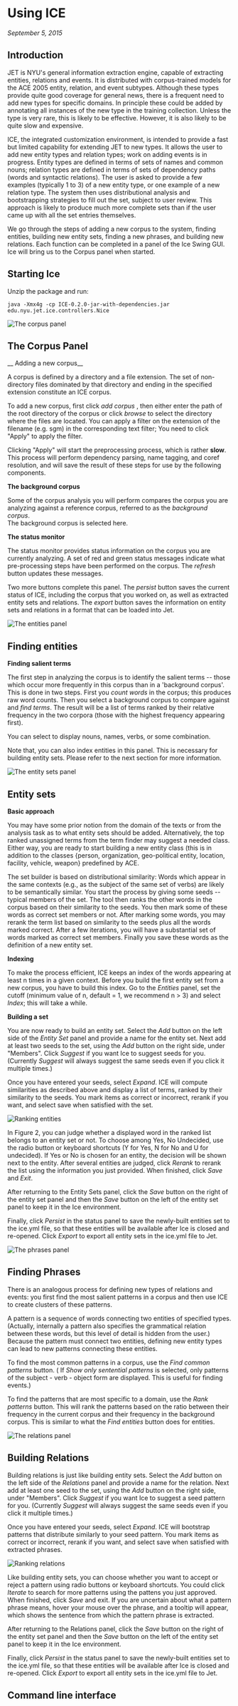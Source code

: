 # Using ICE

*September 5, 2015*

## Introduction

JET is NYU's general information extraction engine, capable of extracting entities, relations and events.  It is distributed with
corpus-trained models for the ACE 2005 entity, relation, and event subtypes.  Although these types provide quite good
coverage for general news, there is a frequent need to add new types for specific domains.  In principle these could be
added by annotating all instances of the new type in the training collection.  Unless the type is very rare, this is
likely to be effective.  However, it is also likely to be quite slow and expensive.

ICE, the integrated customization environment, is intended to provide a fast but limited capability for extending JET to
new types.  It allows the user to add new entity types and relation types;  work on adding events is in progress.
Entity types are defined in terms of sets of names and common nouns; relation types are defined in terms of sets of
dependency paths (words and syntactic relations).  The user is asked to provide a few examples (typically 1 to 3) of a
new entity type, or one example of a new relation type.  The system then uses distributional analysis and bootstrapping
strategies to fill out the set, subject to user review. This approach is likely to produce much more complete sets than
if the user came up with all the set entries themselves.

We go through the steps of adding a new corpus to the system, finding entities, building new entity sets, finding a new
phrases, and building new relations. Each function can be completed in a panel of the Ice Swing GUI. Ice will bring us
to the Corpus panel when started.

## Starting Ice

Unzip the package and run:

    java -Xmx4g -cp ICE-0.2.0-jar-with-dependencies.jar edu.nyu.jet.ice.controllers.Nice

![The corpus panel](ice1.png)

## The Corpus Panel

__ Adding a new corpus__

 A corpus is defined by a directory and a file extension.  The set of non-directory files dominated by that directory and ending in the specified extension constitute an ICE corpus. 

To add a new corpus, first click *add corpus* , then either enter the path of the
root directory of the corpus or click *browse* to select the directory where the
files are located. You can apply a filter on the extension of the filename (e.g. sgm) 
in the corresponding text filter;  You need to click "Apply" to apply the filter.

Clicking "Apply" will start the preprocessing process, which is rather **slow**.
This process will perform dependency parsing, name tagging, and coref resolution, and
will save the result of these steps for use by the following components.

__The background corpus__

Some of the corpus analysis you will perform compares the corpus you are
analyzing against a reference corpus, referred to as the *background corpus*.  
The background corpus is selected here.

__The status monitor__

The status monitor provides status information on the corpus you are
currently analyzing.  A set of red and green status messages indicate what
pre-processing steps have been performed on the corpus.  The *refresh*
button updates these messages.

Two more buttons complete this panel.  The *persist* button saves the 
current status of ICE, including the corpus that you worked on, as well
as extracted entity sets and relations.  The *export* button saves the
information on entity sets and relations in a format that can be loaded
into Jet.

![The entities panel](ice2.png)

## Finding entities

__Finding salient terms__

The first step in analyzing the corpus is to identify the salient terms --
those which occur more frequently in this corpus than in a 'background 
corpus'.  This is done in two steps.  First you *count words* in the
corpus; this produces raw word counts.  Then you select a background 
corpus to compare against and *find terms*.  The result will be a list of terms
ranked by their relative frequency in the two corpora (those with the 
highest frequency appearing first).

You can select to display nouns, names, verbs, or some combination.

Note that, you can also index entities in this panel. This is necessary
for building entity sets. Please refer to the next section for more information.

![The entity sets panel](ice3.png)

## Entity sets

__Basic approach__

You may have some prior notion from the domain of the texts or from 
the analysis task as to what entity sets should be added.  Alternatively, 
the top ranked unassigned terms from the term finder may suggest a needed
class.  Either way, you are ready to start building a new entity class 
(this is in addition to the classes {person, organization, geo-political entity, 
location, facility, vehicle, weapon} predefined by ACE.

The set builder is based on distributional similarity:  Words which appear 
in the same contexts (e.g., as the subject of the same set of verbs) are likely
to be semantically similar.  You start the process by giving some seeds -- typical
members of the set.  The tool then ranks the other words in the corpus based on
their similarity to the seeds.  You then mark some of these words as correct set
members or not.  After marking some words, you may rerank the term list based on
similarity to the seeds plus all the words marked correct.  After a few iterations,
you will have a substantial set of words marked as correct set members.  Finally
you save these words as the definition of a new entity set.

__Indexing__

To make the process efficient, ICE keeps an index of the words appearing 
at least n times in a given context.  Before you build the first entity
set from a new corpus, you have to build this index.  Go to the *Entities*
panel, set the cutoff (minimum value of n, default = 1, we recommend n \> 3)
and select *Index*; this will take a while.

__Building a set__

You are now ready to build an entity set.  Select the *Add* button on the 
left side of the *Entity Set* panel and provide a name for the entity set.
Next add at least two seeds to the set, using the *Add* button on the
right side, under "Members". Click *Suggest* if you want Ice to suggest
seeds for you. (Currently *Suggest* will always suggest the same seeds
even if you click it multiple times.)

Once you have entered your seeds, select *Expand*.  ICE will compute
similarities as described above and display a list of terms, ranked
by their similarity to the seeds. You mark items as correct or
incorrect, rerank if you want, and select save when satisfied with the set.

![Ranking entities](rankentities.png)

In Figure 2, you can judge whether a displayed word in the ranked list belongs
to an entity set or not. To choose among Yes, No Undecided, use the radio button
or keyboard shortcuts (Y for Yes, N for No and U for undecided). If
Yes or No is chosen for an entity, the decision will be shown next to the entity.
After several entities are judged, click *Rerank* to rerank the list using the
information you just provided. When finished, click *Save* and *Exit*.

After returning to the Entity Sets panel, click the *Save* button on the right of
 the entity set panel and then the *Save* button on the left of the entity set panel
 to keep it in the Ice environment.

Finally, click *Persist* in the status panel to save the newly-built entities set to
the ice.yml file, so that these entities will be available after Ice is closed and
 re-opened. Click *Export* to export all entity sets in the ice.yml file to Jet.

![The phrases panel](ice4.png)

## Finding Phrases

There is an analogous process for defining new types of relations and events:  you first find the
most salient patterns in a corpus and then use ICE to create clusters of these patterns.

A pattern is a sequence of words connecting two entities of specified types. (Actually, internally a pattern also
specifies the grammatical relation between these words, but this level of detail is hidden from the user.)  Because the
pattern must connect two entities, defining new entity types can lead to new patterns connecting these entities.

To find the most common patterns in a corpus, use the *Find common patterns* button. (
If *Show only sentential patterns* is selected, only patterns of the subject - verb - object form
are displayed.  This is useful for finding events.)

To find the patterns that are most specific to a domain, use the *Rank patterns* button.
This will rank the patterns based on the ratio between their frequency in the current
corpus and their frequency in the background corpus. This is similar to what the *Find entities*
button does for entities.

![The relations panel](ice5.png)

## Building Relations

Building relations is just like building entity sets.  Select the *Add* button on the
left side of the *Relations* panel and provide a name for the relation.
Next add at least one seed to the set, using the *Add* button on the
right side, under "Members". Click *Suggest* if you want Ice to suggest a seed pattern
for you. (Currently *Suggest* will always suggest the same seeds
 even if you click it multiple times.)

Once you have entered your seeds, select *Expand*.  ICE will bootstrap
patterns that distribute similarly to your seed pattern. You mark items as correct or
incorrect, rerank if you want, and select save when satisfied with extracted
phrases.

![Ranking relations](rankrelations.png)

Like building entity sets, you can choose whether you want to accept or reject a pattern
 using radio buttons or keyboard shortcuts. You could click *Iterate* to search for more
 patterns using the pattens you just approved. When finished, click *Save* and exit. If you
 are uncertain about what a pattern phrase means, hover your mouse over the phrase, and
 a tooltip will appear, which shows the sentence from which the pattern phrase is extracted.

 After returning to the Relations panel, click the *Save* button on the right of
  the entity set panel and then the *Save* button on the left of the entity set panel
  to keep it in the Ice environment.

 Finally, click *Persist* in the status panel to save the newly-built entities set to
 the ice.yml file, so that these entities will be available after Ice is closed and
  re-opened. Click *Export* to export all entity sets in the ice.yml file to Jet.

## Command line interface

